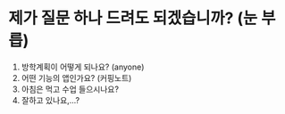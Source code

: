 # 제가 질문 하나 드려도 되겠습니까? (눈 부릅)
1. 방학계획이 어떻게 되나요? (anyone)
2. 어떤 기능의 앱인가요? (커핑노트)
3. 아침은 먹고 수업 들으시나요?
4. 잘하고 있나요,...?
